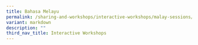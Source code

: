 ```yaml
---
title: Bahasa Melayu
permalink: /sharing-and-workshops/interactive-workshops/malay-sessions/
variant: markdown
description: ""
third_nav_title: Interactive Workshops
---
```

